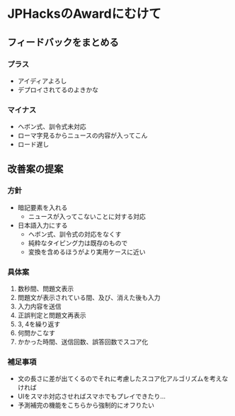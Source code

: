 # JPHacksのAwardにむけて
## フィードバックをまとめる
### プラス
- アイディアよろし
- デプロイされてるのよきかな
### マイナス
- ヘボン式、訓令式未対応
- ローマ字見るからニュースの内容が入ってこん
- ロード遅し

## 改善案の提案
### 方針
- 暗記要素を入れる
  - ニュースが入ってこないことに対する対応
- 日本語入力にする
  - ヘボン式、訓令式の対応をなくす
  - 純粋なタイピング力は既存のもので
  - 変換を含めるほうがより実用ケースに近い
### 具体案
1. 数秒間、問題文表示
2. 問題文が表示されている間、及び、消えた後も入力
3. 入力内容を送信
4. 正誤判定と問題文再表示
5. 3, 4を繰り返す
6. 何問かこなす
7. かかった時間、送信回数、誤答回数でスコア化
### 補足事項
- 文の長さに差が出てくるのでそれに考慮したスコア化アルゴリズムを考えなければ
- UIをスマホ対応させればスマホでもプレイできたり…
- 予測補完の機能をこちらから強制的にオフりたい